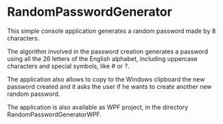 RandomPasswordGenerator
=======================
This simple console application generates a random password made by 8 characters.

The algorithm involved in the password creation generates a password using all the 26 letters of the English alphabet, including uppercase characters and special symbols, like # or ?.

The application also allows to copy to the Windows clipboard the new password created and it asks the user if he wants to create another new random password.

The application is also available as WPF project, in the directory RandomPasswordGeneratorWPF.
